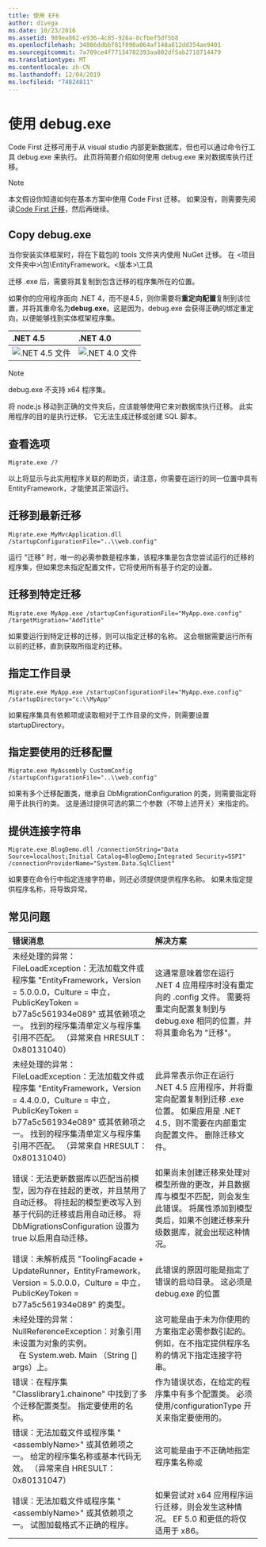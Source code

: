 ```yaml
---
title: 使用 EF6
author: divega
ms.date: 10/23/2016
ms.assetid: 989ea862-e936-4c85-926a-8cfbef5df5b8
ms.openlocfilehash: 34866ddbbf81f090a064af148a612dd354ae9401
ms.sourcegitcommit: 7a709ce4f77134782393aa802df5ab2718714479
ms.translationtype: MT
ms.contentlocale: zh-CN
ms.lasthandoff: 12/04/2019
ms.locfileid: "74824811"
---
```

# <a name="using-migrateexe"></a>使用 debug.exe
Code First 迁移可用于从 visual studio 内部更新数据库，但也可以通过命令行工具 debug.exe 来执行。 此页将简要介绍如何使用 debug.exe 来对数据库执行迁移。

> [!NOTE]
> 本文假设你知道如何在基本方案中使用 Code First 迁移。 如果没有，则需要先阅读[Code First 迁移](~/ef6/modeling/code-first/migrations/index.md)，然后再继续。

## <a name="copy-migrateexe"></a>Copy debug.exe

当你安装实体框架时，将在下载包的 tools 文件夹内使用 NuGet 迁移。 在 &lt;项目文件夹中&gt;\\包\\EntityFramework。&lt;版本&gt;\\工具

迁移 .exe 后，需要将其复制到包含迁移的程序集所在的位置。

如果你的应用程序面向 .NET 4，而不是4.5，则你需要将**重定向配置**复制到该位置，并将其重命名为**debug.exe**。这是因为，debug.exe 会获得正确的绑定重定向，以便能够找到实体框架程序集。

| .NET 4.5                                      | .NET 4.0                                      |
|:----------------------------------------------|:----------------------------------------------|
| ![.NET 4.5 文件](~/ef6/media/net45files.png) | ![.NET 4.0 文件](~/ef6/media/net40files.png) |

> [!NOTE]
> debug.exe 不支持 x64 程序集。

将 node.js 移动到正确的文件夹后，应该能够使用它来对数据库执行迁移。 此实用程序的目的是执行迁移。 它无法生成迁移或创建 SQL 脚本。

## <a name="see-options"></a>查看选项

``` console
Migrate.exe /?
```

以上将显示与此实用程序关联的帮助页，请注意，你需要在运行的同一位置中具有 EntityFramework，才能使其正常运行。

## <a name="migrate-to-the-latest-migration"></a>迁移到最新迁移

``` console
Migrate.exe MyMvcApplication.dll /startupConfigurationFile="..\\web.config"
```

运行 "迁移" 时，唯一的必需参数是程序集，该程序集是包含您尝试运行的迁移的程序集，但如果您未指定配置文件，它将使用所有基于约定的设置。

## <a name="migrate-to-a-specific-migration"></a>迁移到特定迁移

``` console
Migrate.exe MyApp.exe /startupConfigurationFile="MyApp.exe.config" /targetMigration="AddTitle"
```

如果要运行到特定迁移的迁移，则可以指定迁移的名称。 这会根据需要运行所有以前的迁移，直到获取所指定的迁移。

## <a name="specify-working-directory"></a>指定工作目录

``` console
Migrate.exe MyApp.exe /startupConfigurationFile="MyApp.exe.config" /startupDirectory="c:\\MyApp"
```

如果程序集具有依赖项或读取相对于工作目录的文件，则需要设置 startupDirectory。

## <a name="specify-migration-configuration-to-use"></a>指定要使用的迁移配置

``` console
Migrate.exe MyAssembly CustomConfig /startupConfigurationFile="..\\web.config"
```

如果有多个迁移配置类，继承自 DbMigrationConfiguration 的类，则需要指定将用于此执行的类。 这是通过提供可选的第二个参数（不带上述开关）来指定的。

## <a name="provide-connection-string"></a>提供连接字符串

``` console
Migrate.exe BlogDemo.dll /connectionString="Data Source=localhost;Initial Catalog=BlogDemo;Integrated Security=SSPI" /connectionProviderName="System.Data.SqlClient"
```

如果要在命令行中指定连接字符串，则还必须提供提供程序名称。 如果未指定提供程序名称，将导致异常。

## <a name="common-problems"></a>常见问题

| 错误消息                                                                                                                                                                                                                                                                                                                      | 解决方案                                                                                                                                                                                                                                                                                             |
|:-----------------------------------------------------------------------------------------------------------------------------------------------------------------------------------------------------------------------------------------------------------------------------------------------------------------------------------|:-----------------------------------------------------------------------------------------------------------------------------------------------------------------------------------------------------------------------------------------------------------------------------------------------------|
| 未经处理的异常： FileLoadException：无法加载文件或程序集 "EntityFramework，Version = 5.0.0.0，Culture = 中立，PublicKeyToken = b77a5c561934e089" 或其依赖项之一。 找到的程序集清单定义与程序集引用不匹配。 （异常来自 HRESULT：0x80131040）         | 这通常意味着您在运行 .NET 4 应用程序时没有重定向的 .config 文件。 需要将重定向配置复制到与 debug.exe 相同的位置，并将其重命名为 "迁移"。                                                                                       |
| 未经处理的异常： FileLoadException：无法加载文件或程序集 "EntityFramework，Version = 4.4.0.0，Culture = 中立，PublicKeyToken = b77a5c561934e089" 或其依赖项之一。 找到的程序集清单定义与程序集引用不匹配。 （异常来自 HRESULT：0x80131040）          | 此异常表示你正在运行 .NET 4.5 应用程序，并将重定向配置复制到迁移 .exe 位置。 如果应用是 .NET 4.5，则不需要在内部重定向配置文件。 删除迁移文件。                                    |
| 错误：无法更新数据库以匹配当前模型，因为存在挂起的更改，并且禁用了自动迁移。 将挂起的模型更改写入到基于代码的迁移或启用自动迁移。 将 DbMigrationsConfiguration 设置为 true 以启用自动迁移。 | 如果尚未创建迁移来处理对模型所做的更改，并且数据库与模型不匹配，则会发生此错误。 将属性添加到模型类后，如果不创建迁移来升级数据库，就会出现这种情况。 |
| 错误：未解析成员 "ToolingFacade + UpdateRunner，EntityFramework，Version = 5.0.0.0，Culture = 中立，PublicKeyToken = b77a5c561934e089" 的类型。                                                                                                                                       | 此错误的原因可能是指定了错误的启动目录。 这必须是 debug.exe 的位置                                                                                                                                                                                      |
| 未经处理的异常： NullReferenceException：对象引用未设置为对象的实例。 <br/>   在 System.web. Main （String [] args）上。                                                                                                                                             | 这可能是由于未为你使用的方案指定必需参数引起的。 例如，在不指定提供程序名称的情况下指定连接字符串。                                                                                                                        |
| 错误：在程序集 "Classlibrary1.chainone" 中找到了多个迁移配置类型。 指定要使用的名称。                                                                                                                                                                                                  | 作为错误状态，在给定的程序集中有多个配置类。 必须使用/configurationType 开关来指定要使用的。                                                                                                                                           |
| 错误：无法加载文件或程序集 "&lt;assemblyName&gt;" 或其依赖项之一。 给定的程序集名称或基本代码无效。 （异常来自 HRESULT：0x80131047）                                                                                                                                                    | 这可能是由于不正确地指定程序集名称或                                                                                                                                                                                                                          |
| 错误：无法加载文件或程序集 "&lt;assemblyName&gt;" 或其依赖项之一。 试图加载格式不正确的程序。                                                                                                                                                                          | 如果尝试对 x64 应用程序运行迁移，则会发生这种情况。 EF 5.0 和更低的将仅适用于 x86。                                                                                                                                                                                |
